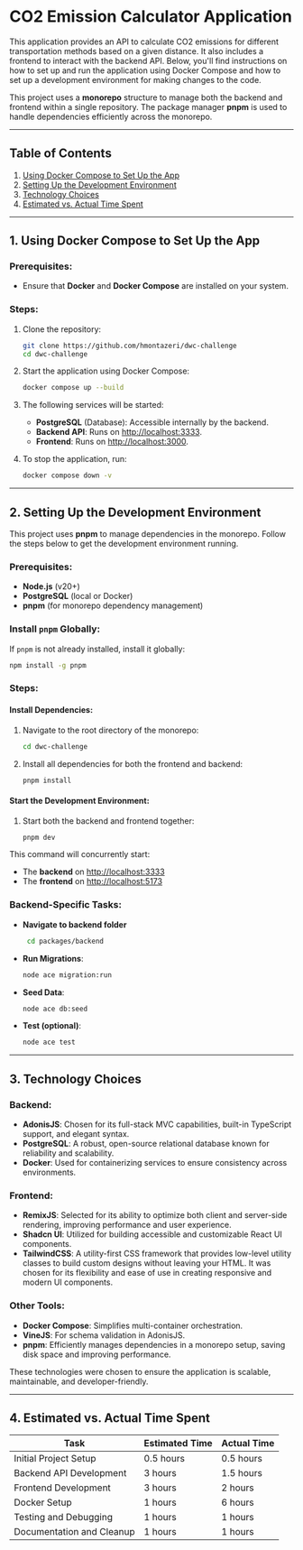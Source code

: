 # CO2 Emission Calculator Application

This application provides an API to calculate CO2 emissions for different transportation methods based on a given distance. It also includes a frontend to interact with the backend API. Below, you'll find instructions on how to set up and run the application using Docker Compose and how to set up a development environment for making changes to the code.

This project uses a **monorepo** structure to manage both the backend and frontend within a single repository. The package manager **pnpm** is used to handle dependencies efficiently across the monorepo.

---

## Table of Contents

1. [Using Docker Compose to Set Up the App](#1-using-docker-compose-to-set-up-the-app)
2. [Setting Up the Development Environment](#2-setting-up-the-development-environment)
3. [Technology Choices](#3-technology-choices)
4. [Estimated vs. Actual Time Spent](#4-estimated-vs-actual-time-spent)

---

## 1. Using Docker Compose to Set Up the App

### Prerequisites:

- Ensure that **Docker** and **Docker Compose** are installed on your system.

### Steps:

1. Clone the repository:

   ```bash
   git clone https://github.com/hmontazeri/dwc-challenge
   cd dwc-challenge
   ```

2. Start the application using Docker Compose:

   ```bash
   docker compose up --build
   ```

3. The following services will be started:

   - **PostgreSQL** (Database): Accessible internally by the backend.
   - **Backend API**: Runs on [http://localhost:3333](http://localhost:3333).
   - **Frontend**: Runs on [http://localhost:3000](http://localhost:3000).

4. To stop the application, run:
   ```bash
   docker compose down -v
   ```

---

## 2. Setting Up the Development Environment

This project uses **pnpm** to manage dependencies in the monorepo. Follow the steps below to get the development environment running.

### Prerequisites:

- **Node.js** (v20+)
- **PostgreSQL** (local or Docker)
- **pnpm** (for monorepo dependency management)

### Install `pnpm` Globally:

If `pnpm` is not already installed, install it globally:

```bash
npm install -g pnpm
```

### Steps:

#### Install Dependencies:

1. Navigate to the root directory of the monorepo:

   ```bash
   cd dwc-challenge
   ```

2. Install all dependencies for both the frontend and backend:
   ```bash
   pnpm install
   ```

#### Start the Development Environment:

1. Start both the backend and frontend together:
   ```bash
   pnpm dev
   ```

This command will concurrently start:

- The **backend** on [http://localhost:3333](http://localhost:3333)
- The **frontend** on [http://localhost:5173](http://localhost:5173)

### Backend-Specific Tasks:

- **Navigate to backend folder**
  ```bash
   cd packages/backend
  ```
- **Run Migrations**:
  ```bash
  node ace migration:run
  ```
- **Seed Data**:
  ```bash
  node ace db:seed
  ```
- **Test (optional)**:
  ```bash
  node ace test
  ```

---

## 3. Technology Choices

### Backend:

- **AdonisJS**: Chosen for its full-stack MVC capabilities, built-in TypeScript support, and elegant syntax.
- **PostgreSQL**: A robust, open-source relational database known for reliability and scalability.
- **Docker**: Used for containerizing services to ensure consistency across environments.

### Frontend:

- **RemixJS**: Selected for its ability to optimize both client and server-side rendering, improving performance and user experience.
- **Shadcn UI**: Utilized for building accessible and customizable React UI components.
- **TailwindCSS**: A utility-first CSS framework that provides low-level utility classes to build custom designs without leaving your HTML. It was chosen for its flexibility and ease of use in creating responsive and modern UI components.

### Other Tools:

- **Docker Compose**: Simplifies multi-container orchestration.
- **VineJS**: For schema validation in AdonisJS.
- **pnpm**: Efficiently manages dependencies in a monorepo setup, saving disk space and improving performance.

These technologies were chosen to ensure the application is scalable, maintainable, and developer-friendly.

---

## 4. Estimated vs. Actual Time Spent

| Task                      | Estimated Time | Actual Time |
| ------------------------- | -------------- | ----------- |
| Initial Project Setup     | 0.5 hours      | 0.5 hours   |
| Backend API Development   | 3 hours        | 1.5 hours   |
| Frontend Development      | 3 hours        | 2 hours     |
| Docker Setup              | 1 hours        | 6 hours     |
| Testing and Debugging     | 1 hours        | 1 hours     |
| Documentation and Cleanup | 1 hours        | 1 hours     |
